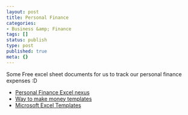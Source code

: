 ```yaml
---
layout: post
title: Personal Finance
categories:
- Business &amp; Finance
tags: []
status: publish
type: post
published: true
meta: {}
---
```

Some Free excel sheet documents for us to track our personal finance expenses :D
<ul>
	<li><a href="http://www.vertex42.com/ExcelLinks/cat/excel-personal-finance-templates-1.html">Personal Finance Excel nexus</a></li>
	<li><a href="http://www.thewaytomakemoney.com/tools">Way to make money templates</a></li>
	<li><a href="http://office.microsoft.com/en-us/templates/CT101172321033.aspx">Microsoft Excel Templates</a></li>
</ul>
